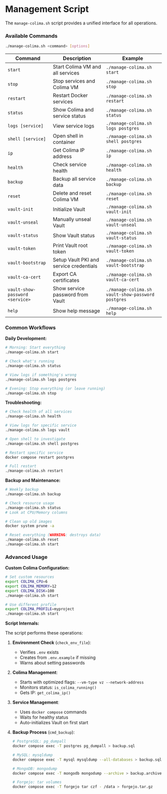 # Management Script

The `manage-colima.sh` script provides a unified interface for all operations.

### Available Commands

```bash
./manage-colima.sh <command> [options]
```

| Command | Description | Example |
|---------|-------------|---------|
| `start` | Start Colima VM and all services | `./manage-colima.sh start` |
| `stop` | Stop services and Colima VM | `./manage-colima.sh stop` |
| `restart` | Restart Docker services | `./manage-colima.sh restart` |
| `status` | Show Colima and service status | `./manage-colima.sh status` |
| `logs [service]` | View service logs | `./manage-colima.sh logs postgres` |
| `shell [service]` | Open shell in container | `./manage-colima.sh shell postgres` |
| `ip` | Get Colima IP address | `./manage-colima.sh ip` |
| `health` | Check service health | `./manage-colima.sh health` |
| `backup` | Backup all service data | `./manage-colima.sh backup` |
| `reset` | Delete and reset Colima VM | `./manage-colima.sh reset` |
| `vault-init` | Initialize Vault | `./manage-colima.sh vault-init` |
| `vault-unseal` | Manually unseal Vault | `./manage-colima.sh vault-unseal` |
| `vault-status` | Show Vault status | `./manage-colima.sh vault-status` |
| `vault-token` | Print Vault root token | `./manage-colima.sh vault-token` |
| `vault-bootstrap` | Setup Vault PKI and service credentials | `./manage-colima.sh vault-bootstrap` |
| `vault-ca-cert` | Export CA certificates | `./manage-colima.sh vault-ca-cert` |
| `vault-show-password <service>` | Show service password from Vault | `./manage-colima.sh vault-show-password postgres` |
| `help` | Show help message | `./manage-colima.sh help` |

### Common Workflows

**Daily Development:**
```bash
# Morning: Start everything
./manage-colima.sh start

# Check what's running
./manage-colima.sh status

# View logs if something's wrong
./manage-colima.sh logs postgres

# Evening: Stop everything (or leave running)
./manage-colima.sh stop
```

**Troubleshooting:**
```bash
# Check health of all services
./manage-colima.sh health

# View logs for specific service
./manage-colima.sh logs vault

# Open shell to investigate
./manage-colima.sh shell postgres

# Restart specific service
docker compose restart postgres

# Full restart
./manage-colima.sh restart
```

**Backup and Maintenance:**
```bash
# Weekly backup
./manage-colima.sh backup

# Check resource usage
./manage-colima.sh status
# Look at CPU/Memory columns

# Clean up old images
docker system prune -a

# Reset everything (WARNING: destroys data)
./manage-colima.sh reset
./manage-colima.sh start
```

### Advanced Usage

**Custom Colima Configuration:**
```bash
# Set custom resources
export COLIMA_CPU=6
export COLIMA_MEMORY=12
export COLIMA_DISK=100
./manage-colima.sh start

# Use different profile
export COLIMA_PROFILE=myproject
./manage-colima.sh start
```

**Script Internals:**

The script performs these operations:

1. **Environment Check** (`check_env_file`):
   - Verifies `.env` exists
   - Creates from `.env.example` if missing
   - Warns about setting passwords

2. **Colima Management**:
   - Starts with optimized flags: `--vm-type vz --network-address`
   - Monitors status: `is_colima_running()`
   - Gets IP: `get_colima_ip()`

3. **Service Management**:
   - Uses `docker compose` commands
   - Waits for healthy status
   - Auto-initializes Vault on first start

4. **Backup Process** (`cmd_backup`):
   ```bash
   # PostgreSQL: pg_dumpall
   docker compose exec -T postgres pg_dumpall > backup.sql

   # MySQL: mysqldump
   docker compose exec -T mysql mysqldump --all-databases > backup.sql

   # MongoDB: mongodump
   docker compose exec -T mongodb mongodump --archive > backup.archive

   # Forgejo: tar volumes
   docker compose exec -T forgejo tar czf - /data > forgejo.tar.gz
   ```

